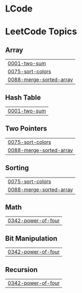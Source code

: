 # LCode
<!---LeetCode Topics Start-->
# LeetCode Topics
## Array
|  |
| ------- |
| [0001-two-sum](https://github.com/Soheb04-git/LCode/tree/master/0001-two-sum) |
| [0075-sort-colors](https://github.com/Soheb04-git/LCode/tree/master/0075-sort-colors) |
| [0088-merge-sorted-array](https://github.com/Soheb04-git/LCode/tree/master/0088-merge-sorted-array) |
## Hash Table
|  |
| ------- |
| [0001-two-sum](https://github.com/Soheb04-git/LCode/tree/master/0001-two-sum) |
## Two Pointers
|  |
| ------- |
| [0075-sort-colors](https://github.com/Soheb04-git/LCode/tree/master/0075-sort-colors) |
| [0088-merge-sorted-array](https://github.com/Soheb04-git/LCode/tree/master/0088-merge-sorted-array) |
## Sorting
|  |
| ------- |
| [0075-sort-colors](https://github.com/Soheb04-git/LCode/tree/master/0075-sort-colors) |
| [0088-merge-sorted-array](https://github.com/Soheb04-git/LCode/tree/master/0088-merge-sorted-array) |
## Math
|  |
| ------- |
| [0342-power-of-four](https://github.com/Soheb04-git/LCode/tree/master/0342-power-of-four) |
## Bit Manipulation
|  |
| ------- |
| [0342-power-of-four](https://github.com/Soheb04-git/LCode/tree/master/0342-power-of-four) |
## Recursion
|  |
| ------- |
| [0342-power-of-four](https://github.com/Soheb04-git/LCode/tree/master/0342-power-of-four) |
<!---LeetCode Topics End-->